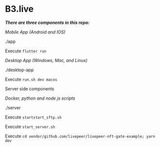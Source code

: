 # B3.live



***There are three components in this repo:***



*Mobile App (Android and IOS)*

./app

Execute `flutter run`

*Desktop App (Windows, Mac, and Linux)*

./desktop-app

Execute `run.sh dev macos`

Server side components

*Docker, python and node js scripts*

./server

Execute `startstart_sftp.sh`

Execute `start_server.sh`

Execute `cd vendor/github.com/livepeer/livepeer-nft-gate-example; yarn dev`

